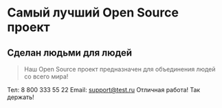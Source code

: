 # Самый лучший Open Source проект

## Сделан людьми для людей

> Наш Open Source проект предназначен для объединения людей со всего мира!

Тел: 8 800 333 55 22
Email: support@test.ru
Отличная работа!
Так держать! 
